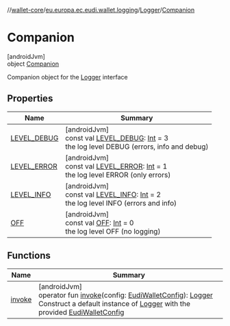 //[wallet-core](../../../../index.md)/[eu.europa.ec.eudi.wallet.logging](../../index.md)/[Logger](../index.md)/[Companion](index.md)

# Companion

[androidJvm]\
object [Companion](index.md)

Companion object for the [Logger](../index.md) interface

## Properties

| Name | Summary |
|---|---|
| [LEVEL_DEBUG](-l-e-v-e-l_-d-e-b-u-g.md) | [androidJvm]<br>const val [LEVEL_DEBUG](-l-e-v-e-l_-d-e-b-u-g.md): [Int](https://kotlinlang.org/api/latest/jvm/stdlib/kotlin/-int/index.html) = 3<br>the log level DEBUG (errors, info and debug) |
| [LEVEL_ERROR](-l-e-v-e-l_-e-r-r-o-r.md) | [androidJvm]<br>const val [LEVEL_ERROR](-l-e-v-e-l_-e-r-r-o-r.md): [Int](https://kotlinlang.org/api/latest/jvm/stdlib/kotlin/-int/index.html) = 1<br>the log level ERROR (only errors) |
| [LEVEL_INFO](-l-e-v-e-l_-i-n-f-o.md) | [androidJvm]<br>const val [LEVEL_INFO](-l-e-v-e-l_-i-n-f-o.md): [Int](https://kotlinlang.org/api/latest/jvm/stdlib/kotlin/-int/index.html) = 2<br>the log level INFO (errors and info) |
| [OFF](-o-f-f.md) | [androidJvm]<br>const val [OFF](-o-f-f.md): [Int](https://kotlinlang.org/api/latest/jvm/stdlib/kotlin/-int/index.html) = 0<br>the log level OFF (no logging) |

## Functions

| Name | Summary |
|---|---|
| [invoke](invoke.md) | [androidJvm]<br>operator fun [invoke](invoke.md)(config: [EudiWalletConfig](../../../eu.europa.ec.eudi.wallet/-eudi-wallet-config/index.md)): [Logger](../index.md)<br>Construct a default instance of [Logger](../index.md) with the provided [EudiWalletConfig](../../../eu.europa.ec.eudi.wallet/-eudi-wallet-config/index.md) |
